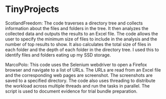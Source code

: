 # TinyProjects
ScotlandFreedom: 
The code traverses a directory tree and collects information about the files and folders in the tree. It then analyzes the collected data and outputs the results to an Excel file. The code allows the user to specify the minimum size of files to include in the analysis and the number of top results to show. It also calculates the total size of files in each folder and the depth of each folder in the directory tree. I used this to identify files and folders eating up my SSD storage.

MarcoPolo: 
This code uses the Selenium webdriver to open a Firefox browser and navigate to a list of URLs. The URLs are read from an Excel file and the corresponding web pages are screenshot. The screenshots are saved to a specified directory. The code also uses threading to distribute the workload across multiple threads and run the tasks in parallel. The script is used to document evidence for trial bundle preparation. 

